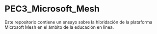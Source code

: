 # PEC3_Microsoft_Mesh
Este repositorio contiene un ensayo sobre la hibridación de la plataforma Microsoft Mesh en el ámbito de la educación en línea. 
